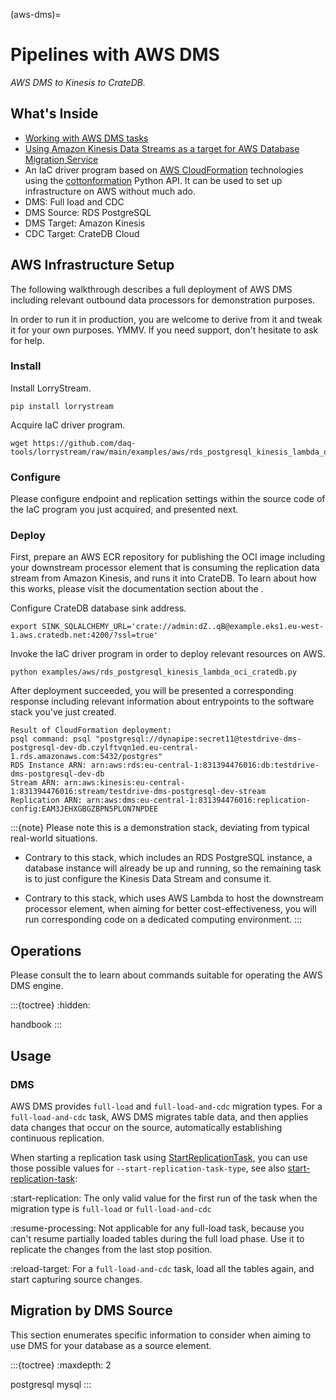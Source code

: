 (aws-dms)=
# Pipelines with AWS DMS

_AWS DMS to Kinesis to CrateDB._

## What's Inside
- [Working with AWS DMS tasks]
- [Using Amazon Kinesis Data Streams as a target for AWS Database Migration Service]
- An IaC driver program based on [AWS CloudFormation] technologies using the
  [cottonformation] Python API. It can be used to set up infrastructure on AWS
  without much ado.
- DMS: Full load and CDC
- DMS Source: RDS PostgreSQL
- DMS Target: Amazon Kinesis
- CDC Target: CrateDB Cloud


## AWS Infrastructure Setup
The following walkthrough describes a full deployment of AWS DMS including
relevant outbound data processors for demonstration purposes.

In order to run it in production, you are welcome to derive from it and tweak
it for your own purposes. YMMV. If you need support, don't hesitate to ask for
help.

### Install
Install LorryStream.
```shell
pip install lorrystream
```
Acquire IaC driver program.
```shell
wget https://github.com/daq-tools/lorrystream/raw/main/examples/aws/rds_postgresql_kinesis_lambda_oci_cratedb.py
```

### Configure
Please configure endpoint and replication settings within the source code
of the IaC program you just acquired, and presented next.

### Deploy
First, prepare an AWS ECR repository for publishing the OCI image including your
downstream processor element that is consuming the replication data stream from
Amazon Kinesis, and runs it into CrateDB. To learn about how this works, please
visit the documentation section about the [](project:#ecr-repository).

Configure CrateDB database sink address.
```shell
export SINK_SQLALCHEMY_URL='crate://admin:dZ..qB@example.eks1.eu-west-1.aws.cratedb.net:4200/?ssl=true'
```

Invoke the IaC driver program in order to deploy relevant resources on AWS.
```shell
python examples/aws/rds_postgresql_kinesis_lambda_oci_cratedb.py
```

After deployment succeeded, you will be presented a corresponding response including
relevant information about entrypoints to the software stack you've just created.
```text
Result of CloudFormation deployment:
psql command: psql "postgresql://dynapipe:secret11@testdrive-dms-postgresql-dev-db.czylftvqn1ed.eu-central-1.rds.amazonaws.com:5432/postgres"
RDS Instance ARN: arn:aws:rds:eu-central-1:831394476016:db:testdrive-dms-postgresql-dev-db
Stream ARN: arn:aws:kinesis:eu-central-1:831394476016:stream/testdrive-dms-postgresql-dev-stream
Replication ARN: arn:aws:dms:eu-central-1:831394476016:replication-config:EAM3JEHXGBGZBPN5PLON7NPDEE
```

:::{note}
Please note this is a demonstration stack, deviating from typical real-world situations.

- Contrary to this stack, which includes an RDS PostgreSQL instance, a database instance
  will already be up and running, so the remaining task is to just configure the Kinesis
  Data Stream and consume it.

- Contrary to this stack, which uses AWS Lambda to host the downstream processor element,
  when aiming for better cost-effectiveness, you will run corresponding code on a dedicated
  computing environment.
:::


## Operations
Please consult the [](project:#aws-dms-handbook) to learn about commands
suitable for operating the AWS DMS engine.

:::{toctree}
:hidden:

handbook
:::



## Usage

### DMS
AWS DMS provides `full-load` and `full-load-and-cdc` migration types.
For a `full-load-and-cdc` task, AWS DMS migrates table data, and then applies
data changes that occur on the source, automatically establishing continuous
replication.

When starting a replication task using [StartReplicationTask], you can use those
possible values for `--start-replication-task-type`, see also [start-replication-task]:

:start-replication:
    The only valid value for the first run of the task when the migration type is
    `full-load` or `full-load-and-cdc`

:resume-processing:
    Not applicable for any full-load task, because you can't resume partially loaded
    tables during the full load phase. Use it to replicate the changes from the last
    stop position.
    
:reload-target:
    For a `full-load-and-cdc` task, load all the tables again, and start capturing
    source changes.


## Migration by DMS Source
This section enumerates specific information to consider when aiming to use DMS
for your database as a source element.

:::{toctree}
:maxdepth: 2

postgresql
mysql
:::



[AWS CloudFormation]: https://en.wikipedia.org/wiki/AWS_CloudFormation
[cottonformation]: https://pypi.org/project/cottonformation/
[StartReplicationTask]: https://docs.aws.amazon.com/dms/latest/APIReference/API_StartReplicationTask.html
[start-replication-task]: https://docs.aws.amazon.com/cli/latest/reference/dms/start-replication-task.html
[Using Amazon Kinesis Data Streams as a target for AWS Database Migration Service]: https://docs.aws.amazon.com/dms/latest/userguide/CHAP_Target.Kinesis.html
[Using object mapping to migrate data to a Kinesis data stream]: https://docs.aws.amazon.com/dms/latest/userguide/CHAP_Target.Kinesis.html#CHAP_Target.Kinesis.ObjectMapping
[Working with AWS DMS tasks]: https://docs.aws.amazon.com/dms/latest/userguide/CHAP_Tasks.html
